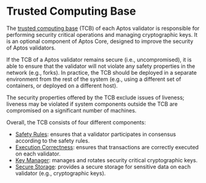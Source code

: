 # Trusted Computing Base

The [trusted computing base](https://en.wikipedia.org/wiki/Trusted_computing_base) (TCB) of each Aptos validator
is responsible for performing security critical operations and managing cryptographic keys. It is an optional
component of Aptos Core, designed to improve the security of Aptos validators.

If the TCB of a Aptos validator remains secure (i.e., uncompromised), it is able to ensure that the validator
will not violate any safety properties in the network (e.g., forks). In practice, the TCB should be deployed
in a separate environment from the rest of the system (e.g., using a different set of containers, or deployed
on a different host).

The security properties offered by the TCB exclude issues of liveness; liveness may be violated if system
components outside the TCB are compromised on a significant number of machines.

Overall, the TCB consists of four different components:

* [Safety Rules](safety_rules/README.md): ensures that a validator participates in consensus according to the safety rules.
* [Execution Correctness](execution_correctness/README.md): ensures that transactions are correctly executed on each validator.
* [Key Manager](key_manager/README.md): manages and rotates security critical cryptographic keys.
* [Secure Storage](secure_storage/README.md): provides a secure storage for sensitive data on each validator (e.g., cryptographic keys).
